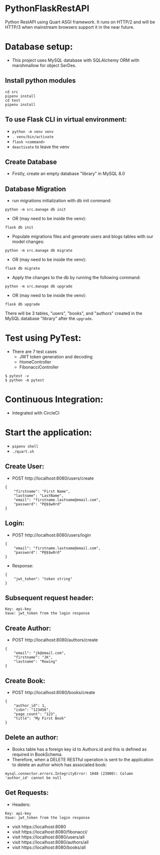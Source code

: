# PythonFlaskRestAPI
Python RestAPI using Quart ASGI framework. It runs on HTTP/2 and will be HTTP/3 when mainstream browsers support it in the near future.

# Database setup:
* This project uses MySQL database with SQLAlchemy ORM with marshmallow for object SerDes.
## Install python modules
```
cd src
pipenv install
cd test
pipenv install
```
## To use Flask CLI in virtual environment:
* `python -m venv venv`
* `. venv/bin/activate`
* `flask <command>`
* `deactivate` to leave the venv

## Create Database
* Firstly, create an empty database "library" in MySQL 8.0

## Database Migration
* run migrations initialization with db init command:
```
python -m src.manage db init
```
* OR (may need to be inside the venv):
```
flask db init
```
* Populate migrations files and generate users and blogs tables with our model changes:
```
python -m src.manage db migrate
```
* OR (may need to be inside the venv):
```
flask db migrate
```

* Apply the changes to the db by running the following command:
```
python -m src.manage db upgrade
```
* OR (may need to be inside the venv):
```
flask db upgrade
```

There will be 3 tables, "users", "books", and "authors" created in the MySQL database "library" after the `upgrade`.

# Test using PyTest:

* There are 7 test cases
  - JWT token generation and decoding
  - HomeController
  - FibonacciController
```
$ pytest -v
$ python -m pytest
```
# Continuous Integration:
* Integrated with CircleCI

# Start the application:
* `pipenv shell`
* `./quart.sh`

## Create User:
* POST http://localhost:8080/users/create
```
{
	"firstname": "First Name",
	"lastname": "LastName",
	"email": "firstname.lastname@email.com",
	"password": "P@$$w0rd"
}
```
## Login:
* POST http://localhost:8080/users/login
```
{
	"email": "firstname.lastname@email.com",
	"password": "P@$$w0rd"
}
```
* Response:
```
{
    "jwt_token": "token string"
}
```
## Subsequent request header:
```
Key: api-key
Vaue: jwt_token from the login response
```

## Create Author:
* POST http://localhost:8080/authors/create
```
{
    "email": "jk@email.com",
    "firstname": "JK",
    "lastname": "Rowing"
}
```
## Create Book:
* POST http://localhost:8080/books/create
```
{
    "author_id": 1,
    "isbn": "123456",
    "page_count": "123",
    "title": "My First Book"
}
```
## Delete an author:
* Books table has a foreign key id to Authors.id and this is defined as required in BookSchema.
* Therefore, when a DELETE RESTful operation is sent to the application to delete an author which has associated book:
```
mysql.connector.errors.IntegrityError: 1048 (23000): Column 'author_id' cannot be null
```
## Get Requests:
* Headers:
```
Key: api-key
Vaue: jwt_token from the login response
```
* visit https://localhost:8080
* visit https://localhost:8080/fibonacci/
* visit https://localhost:8080/users/all
* visit https://localhost:8080/authors/all
* visit https://localhost:8080/books/all
